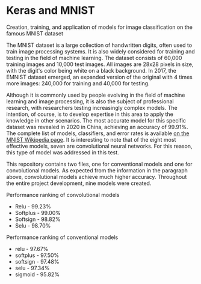 # Keras and MNIST
Creation, training, and application of models for image classification on the famous MNIST dataset

The MNIST dataset is a large collection of handwritten digits, often used to train image processing systems. It is also widely considered for training and testing in the field of machine learning. The dataset consists of 60,000 training images and 10,000 test images. All images are 28x28 pixels in size, with the digit's color being white on a black background. In 2017, the EMNIST dataset emerged, an expanded version of the original with 4 times more images: 240,000 for training and 40,000 for testing.

Although it is commonly used by people evolving in the field of machine learning and image processing, it is also the subject of professional research, with researchers testing increasingly complex models. The intention, of course, is to develop expertise in this area to apply the knowledge in other scenarios. The most accurate model for this specific dataset was revealed in 2020 in China, achieving an accuracy of 99.91%. The complete list of models, classifiers, and error rates is available [on the MNIST Wikipedia page](https://en.wikipedia.org/wiki/MNIST_database#Classifiers). It is interesting to note that of the eight most effective models, seven are convolutional neural networks. For this reason, this type of model was addressed in this test.

This repository contains two files, one for conventional models and one for convolutional models. As expected from the information in the paragraph above, convolutional models achieve much higher accuracy. Throughout the entire project development, nine models were created.

Performance ranking of convolutional models
* Relu - 99.23%
* Softplus - 99.00%
* Softsign - 98.82%
* Selu - 98.70%

Performance ranking of conventional models
* relu - 97.67%
* softplus - 97.50%
* softsign - 97.48%
* selu - 97.34%
* sigmoid - 95.82%